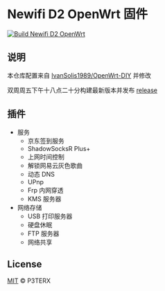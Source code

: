 # Newifi D2 OpenWrt 固件

[![Build Newifi D2 OpenWrt](https://github.com/isecret/Newifi-D2-Lede-Firmware/actions/workflows/build-openwrt.yml/badge.svg)](https://github.com/isecret/Newifi-D2-Lede-Firmware/actions/workflows/build-openwrt.yml)

## 说明

本仓库配置来自 [IvanSolis1989/OpenWrt-DIY](https://github.com/IvanSolis1989/OpenWrt-DIY) 并修改

双周周五下午十八点二十分构建最新版本并发布 [release](https://github.com/isecret/Newifi-D2-Lede-Firmware/releases/latest)

## 插件

- 服务
    - 京东签到服务
    - ShadowSocksR Plus+
    - 上网时间控制
    - 解锁网易云灰色歌曲
    - 动态 DNS
    - UPnp
    - Frp 内网穿透
    - KMS 服务器
- 网络存储
    - USB 打印服务器
    - 硬盘休眠
    - FTP 服务器
    - 网络共享

## License

[MIT](https://github.com/P3TERX/Actions-OpenWrt/blob/main/LICENSE) © P3TERX
